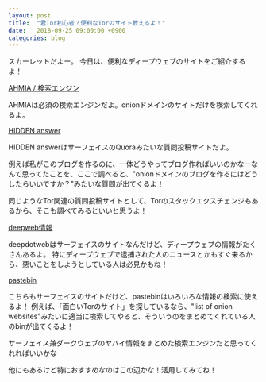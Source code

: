 ```yaml
---
layout: post
title:  "君Tor初心者？便利なTorのサイト教えるよ！"
date:   2018-09-25 09:00:00 +0900
categories: blog
---
```




スカーレットだよー。
今日は、便利なディープウェブのサイトをご紹介するよ！


[AHMIA / 検索エンジン](http://msydqstlz2kzerdg.onion/search/?q=)

AHMIAは必須の検索エンジンだよ。onionドメインのサイトだけを検索してくれるよ。

[HIDDEN answer](http://answerstedhctbek.onion/search?q=account&start=10)

HIDDEN answerはサーフェイスのQuoraみたいな質問投稿サイトだよ。

例えば私がこのブログを作るのに、一体どうやってブログ作ればいいのかなーなんて思ってたことを、ここで調べると、"onionドメインのブログを作るにはどうしたらいいですか？"みたいな質問が出てくるよ！

同じようなTor関連の質問投稿サイトとして、Torのスタックエクスチェンジもあるから、そこも調べてみるといいと思うよ！

[deepweb情報](https://www.deepdotweb.com/category/videos/)

deepdotwebはサーフェイスのサイトなんだけど、ディープウェブの情報がたくさんあるよ。
特にディープウェブで逮捕された人のニュースとかもすぐ来るから、悪いことをしようとしている人は必見かもね！

[pastebin](https://pastebin.com/)

こちらもサーフェイスのサイトだけど、pastebinはいろいろな情報の検索に使えるよ！
例えば、「面白いTorのサイト」を探しているなら、"list of onion websites"みたいに適当に検索してやると、そういうのをまとめてくれている人のbinが出てくるよ！

サーフェイス兼ダークウェブのヤバイ情報をまとめた検索エンジンだと思ってくれればいいかな

他にもあるけど特におすすめなのはこの辺かな！活用してみてね！
